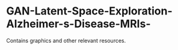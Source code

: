 # GAN-Latent-Space-Exploration-Alzheimer-s-Disease-MRIs-
Contains graphics and other relevant resources.
